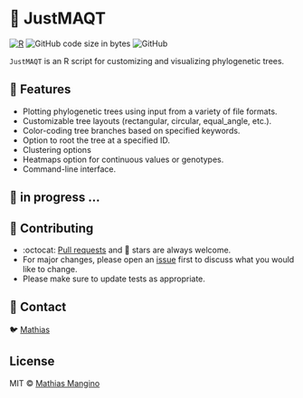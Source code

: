 # :tanabata_tree: JustMAQT

[![R](https://img.shields.io/badge/R-276DC3?style=for-the-badge&logo=R&logoColor=white&labelColor=101010)](https://www.r-project.org/about.html)
![GitHub code size in bytes](https://img.shields.io/github/languages/code-size/mathiashole/JustMAQT?style=for-the-badge&labelColor=101010&color=white)
![GitHub](https://img.shields.io/github/license/mathiashole/GScissors?color=%23179287&style=for-the-badge&logoColor=white&labelColor=101010)

`JustMAQT` is an R script for customizing and visualizing phylogenetic trees.

## :book: Features

-   Plotting phylogenetic trees using input from a variety of file formats.
-   Customizable tree layouts (rectangular, circular, equal_angle, etc.).
-   Color-coding tree branches based on specified keywords.
-   Option to root the tree at a specified ID.
-   Clustering options 
-   Heatmaps option for continuous values or genotypes.
-   Command-line interface.

## :hammer: in progress ...


## :sparkling_heart: Contributing

- :octocat: [Pull requests](https://github.com/mathiashole/JustMAQT/pulls) and :star2: stars are always welcome.
- For major changes, please open an [issue](https://github.com/mathiashole/JustMAQT/issues) first to discuss what you would like to change.
- Please make sure to update tests as appropriate.

## :mega: Contact

:bird: [Mathias](https://twitter.com/joaquinmangino)

## License
MIT &copy; [Mathias Mangino](https://github.com/mathiashole)
